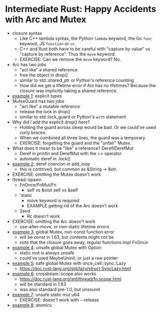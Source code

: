 # Intermediate Rust: Happy Accidents with Arc and Mutex

- closure syntax
    - Like C++ lambda syntax, the Python `lambda` keyword, the Go
      `func` keyword, JS `function` or `=>`.
    - C++ and Rust both have to be careful with "capture by value"
      vs "capture by reference". Thus the `move` keyword.
    - EXERCISE: Can we remove the `move` keyword? No.
- Arc has two jobs
    - "act like" a shared reference
    - free the object in drop()
    - similar to std::shared\_ptr or Python's reference counting
    - How did we get a lifetime error if Arc has no lifetimes?
      Because the closure was implicitly taking a shared reference.
- [example 1](examples/1.rs): explicit types
- MutexGuard has two jobs
    - "act like" a mutable reference
    - release the lock in drop()
    - similar to std::lock\_guard or Python's `with` statement
- Why did I add the explicit drop() here?
    - Holding the guard across sleep would be bad. Or we could've
      used curly braces.
    - When we combined all three lines, the guard was a temporary.
    - EXERCISE: forgetting the guard and the "unfair" Mutex.
- What does it mean to be "like" a reference? Deref/DerefMut
    - Deref in println and DerefMut with the += operator
    - automatic deref in .lock()
- [example 2](examples/2.rs): deref coercion in add\_loop
    - this is contrived, but common as &String -> &str.
- EXERCISE: omitting the Mutex doesn't work
- thread::spawn
    - FnOnce/FnMut/Fn
        - self vs &mut self vs &self
    - 'static
        - move keyword is required
        - EXAMPLE getting rid of the Arc doesn't work
    - Send
        - Rc doesn't work
- EXERCISE: omitting the Arc doesn't work
    - use-after-move, or non-static lifetime errors
- [example 3](examples/3.rs): global Mutex, non-const function error
    - will be const in 1.63, but contents might not be
    - note that the closure goes away, regular functions impl FnOnce
- [example 4](examples/4.rs): unsafe global Mutex with Option
    - static mut is always unsafe
    - could've used MaybeUninit, or just a raw pointer
- [example 5](examples/5.rs): safe global Mutex with once\_cell::sync::Lazy
    - https://doc.rust-lang.org/std/lazy/struct.SyncLazy.html
- [example 6](examples/6.rs): crossbeam::scope also works
    - https://doc.rust-lang.org/std/thread/fn.scope.html
    - will be standard in 1.63
    - was also standard pre-1.0, but unsound
- [example 7](examples/7.rs): unsafe static mut u64
    - EXERCISE: doesn't work with --release
- [example 8](examples/8.rs): atomics
